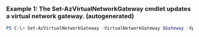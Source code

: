 ### Example 1: The Set-AzVirtualNetworkGateway cmdlet updates a virtual network gateway. (autogenerated)
```powershell
PS C:\> Set-AzVirtualNetworkGateway -VirtualNetworkGateway $Gateway -VpnClientRootCertificates $rootCert
```

